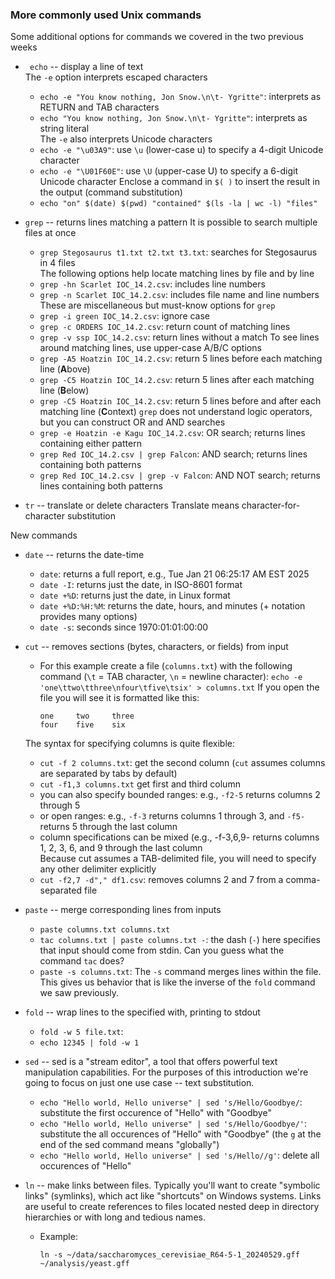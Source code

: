 

### More commonly used Unix commands

Some additional options for commands we covered in the two previous weeks

* ` echo` -- display a line of text   
  The `-e` option interprets escaped characters   
    - `echo -e "You know nothing, Jon Snow.\n\t- Ygritte"`: interprets as RETURN and TAB characters   
    - `echo "You know nothing, Jon Snow.\n\t- Ygritte"`: interprets as string literal   
  The `-e` also interprets Unicode characters   
    - `echo -e "\u03A9"`: use `\u` (lower-case u) to specify a 4-digit Unicode character 
    - `echo -e "\U01F60E"`: use `\U` (upper-case U) to specify a 6-digit Unicode character 
  Enclose a command in `$( )` to insert the result in the output (command substitution)  
    - `echo "on" $(date) $(pwd) "contained" $(ls -la | wc -l) "files"`   

* `grep` -- returns lines matching a pattern
  It is possible to search multiple files at once   
  - `grep Stegosaurus t1.txt t2.txt t3.txt`: searches for Stegosaurus in 4 files   
  The following options help locate matching lines by file and by line   
  - `grep -hn Scarlet IOC_14.2.csv`: includes line numbers   
  - `grep -n Scarlet IOC_14.2.csv`:	includes file name and line numbers
  These are miscellaneous but must-know options for `grep`
  - `grep -i green IOC_14.2.csv`: ignore case
  - `grep -c ORDERS IOC_14.2.csv`: return count of matching lines
  - `grep -v ssp IOC_14.2.csv`: return lines without a match
  To see lines around matching lines, use upper-case A/B/C options
  - `grep -A5 Hoatzin IOC_14.2.csv`: return 5 lines before each matching line (**A**bove)
  - `grep -C5 Hoatzin IOC_14.2.csv`: return 5 lines after each matching line (**B**elow)
  - `grep -C5 Hoatzin IOC_14.2.csv`: return 5 lines before and after each matching line (**C**ontext)
  `grep` does not understand logic operators, but you can construct OR and AND searches
  - `grep -e Hoatzin -e Kagu IOC_14.2.csv`: OR search; returns lines containing either pattern
  - `grep Red IOC_14.2.csv | grep Falcon`: AND search; returns lines containing both patterns
  - `grep Red IOC_14.2.csv | grep -v Falcon`: AND NOT search; returns lines containing both patterns   
 
* `tr` -- translate or delete characters
    Translate means character-for-character substitution

New commands

* `date` -- returns the date-time
  - `date`: returns a full report, e.g., Tue Jan 21 06:25:17 AM EST 2025 
  - `date -I`: returns just the date, in ISO-8601 format
  - `date +%D`: returns just the date, in Linux format
  - `date +%D:%H:%M`: returns the date, hours, and minutes (+ notation provides many options) 
  - `date -s`: seconds since 1970:01:01:00:00

* `cut` -- removes sections (bytes, characters, or fields) from input
  - For this example create a file (`columns.txt`) with the following command (`\t` = TAB character, `\n` = newline character): 
    `echo -e 'one\ttwo\tthree\nfour\tfive\tsix' > columns.txt`
  If you open the file you will see it is formatted like this:
    ```
    one     two     three
    four    five    six
    ```
  The syntax for specifying columns is quite flexible:
  - `cut -f 2 columns.txt`: get the second column (`cut` assumes columns are separated by tabs by default)
  - `cut -f1,3 columns.txt` get first and third column
  - you can also specify bounded ranges: e.g., `-f2-5` returns columns 2 through 5
  - or open ranges: e.g., `-f-3` returns columns 1 through 3, and `-f5-` returns 5 through the last column
  - column specifications can be mixed (e.g., -f-3,6,9- returns columns 1, 2, 3, 6, and 9 through the last column  
  Because cut assumes a TAB-delimited file, you will need to specify any other delimiter explicitly
  - `cut -f2,7 -d"," df1.csv`: removes columns 2 and 7 from a comma-separated file

* `paste` -- merge corresponding lines from inputs
  - `paste columns.txt columns.txt`
  - `tac columns.txt | paste columns.txt -`: the dash (`-`) here specifies that input should come from stdin. Can you guess what the command `tac` does?
  - `paste -s columns.txt`: The `-s` command merges lines within the file. This gives us behavior that is like the inverse of the `fold` command we saw previously.

* `fold` -- wrap lines to the specified with, printing to stdout
  - `fold -w 5 file.txt`:
  - `echo 12345 | fold -w 1`

* `sed` -- sed is a "stream editor", a tool that offers powerful text manipulation capabilities.  For the purposes of this introduction we're going to focus on just one use case -- text substitution.
  - `echo "Hello world, Hello universe" | sed 's/Hello/Goodbye/`: substitute the first occurence of "Hello" with "Goodbye"
  - `echo "Hello world, Hello universe" | sed 's/Hello/Goodbye/'`: substitute the all occurences of "Hello" with "Goodbye" (the `g` at the end of the sed command means "globally")
  - `echo "Hello world, Hello universe" | sed 's/Hello//g'`: delete all occurences of "Hello"

* `ln` -- make links between files.  Typically you'll want to create "symbolic links" (symlinks), which act like "shortcuts" on Windows systems. Links are useful to create references to files located nested deep in directory hierarchies or with long and tedious names. 
    - Example: 

        ```
        ln -s ~/data/saccharomyces_cerevisiae_R64-5-1_20240529.gff ~/analysis/yeast.gff
        ```
